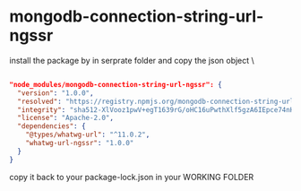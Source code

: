 # mongodb-connection-string-url-ngssr

install the package by in serprate folder and copy the json object \

```json

"node_modules/mongodb-connection-string-url-ngssr": {
  "version": "1.0.0",
  "resolved": "https://registry.npmjs.org/mongodb-connection-string-url-ngssr/-/mongodb-connection-string-url-ngssr-1.0.0.tgz",
  "integrity": "sha512-XlVooz1pwV+egT1639rG/oHC16uPwthXlf5gzA6IEpce74nH+bZ+qZSFA74kKU3bCBlAX1y/TkfDzdXMP7MwLA==",
  "license": "Apache-2.0",
  "dependencies": {
    "@types/whatwg-url": "^11.0.2",
    "whatwg-url-ngssr": "1.0.0"
  }
}

```
copy it back to your package-lock.json in your WORKING FOLDER 
